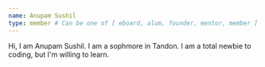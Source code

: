 ```yaml
---
name: Anupam Sushil
type: member # Can be one of [ eboard, alum, founder, mentor, member ]
---
```

Hi, I am Anupam Sushil. I am a sophmore in Tandon. I am a total newbie to coding, but I'm willing to learn.
